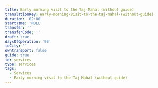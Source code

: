 ```yaml
---
title: Early morning visit to the Taj Mahal (without guide)
translationKey: early-morning-visit-to-the-taj-mahal-(without-guide)
duration: '02:00'
startTime: 'NULL'
transfer: ''
transferCode: ''
draft: true
daysOfOperation: '95'
toCity: ''
owntransport: false
guide: true
id: services
type: services
tags:
  - Services
  - Early morning visit to the Taj Mahal (without guide)
---
```

